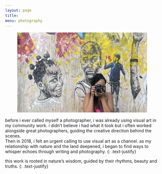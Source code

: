 ```yaml
---
layout: page
title: 
menu: photography
---
```



<figure>
    <img src="/assets/images/photography/00_art_wall.jpeg"
         alt="malebo sephodi in front of an art wall"
         width="511"
         height="261">
</figure>


before i ever called myself a photographer, i was already using visual art in my community work. i didn’t believe i had what it took but i often worked alongside great photographers, guiding the creative direction behind the scenes.  
Then in 2018, i felt an urgent calling to use visual art as a channel. as my relationship with nature and the land deepened, i began to find ways to whisper echoes through writing and photography. 
{: .text-justify} 

this work is rooted in nature’s wisdom, guided by their rhythms, beauty and truths. 
{: .text-justify} 

